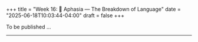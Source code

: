 +++
title = "Week 16: 🧠 Aphasia — The Breakdown of Language"
date = "2025-06-18T10:03:44-04:00"
draft = false
+++



To be published ...


<!--
## 📘 Overview
Aphasia is a **language** disorder caused by **brain damage** (typically stroke), affecting **speaking, understanding, reading,** and/or **writing**. In this week, we use classic syndromes—**Broca’s**, **Wernicke’s**, and **conduction aphasia**—to ask: *How is language organized in the brain?* We examine the traditional **Wernicke–Lichtheim–Geschwind (WLG)** model and why strict one-area→one-syndrome mappings often **break down**. You’ll analyze real **case profiles**, practice **lesion mapping**, and experience tasks that reveal **agrammatic comprehension**, **repetition failures**, and **naming deficits**.

---

## 🎯 Learning Goals
By the end of Week 16, you should be able to:

- Describe hallmark symptoms of **Broca’s**, **Wernicke’s**, and **conduction** aphasia (fluency, comprehension, repetition, naming).
- Explain the classical **WLG model** (Broca’s area, Wernicke’s area, arcuate fasciculus) and identify its **predictive limits**.
- Interpret why **lesion–symptom relationships** are often **distributed** rather than perfectly localized.
- Diagnose simplified **case vignettes** and justify your decisions with **behavioral evidence**.
- Predict comprehension difficulty for **syntactically complex** sentences in **agrammatism**.
- Outline basic principles of **assessment** and **rehabilitation** (focus, intensity, compensation vs restitution).

---

## 📖 Required Reading
- **Traxler (1st ed.), Chapter 13, pp. 485–501** — *Aphasia* (overview; classic syndromes; lesion–symptom logic; introductory assessment examples).

---

## 🔑 Key Concepts & Mini-Explanations

### 🧭 Classical Syndromes (behavioral signatures)
- **Broca’s aphasia (nonfluent/agrammatic)**: **Effortful**, short utterances; reduced **function words**/**inflections** (“telegraphic speech”); **relatively better comprehension** for simple sentences; **poor repetition**; **naming** impaired.
- **Wernicke’s aphasia (fluent/logorrheic)**: **Fluent but empty** speech; **semantic paraphasias** (saying *fork* for *spoon*), **neologisms**; **poor comprehension**; **poor repetition**; **naming** impaired.
- **Conduction aphasia**: **Fluent** output and **good comprehension**, but **markedly poor repetition**, especially for **novel** or **long** sequences; frequent **phonemic paraphasias** and **self-corrections**.

### 🧱 WLG Model (and why it’s not the whole story)
- **WLG** posits: Wernicke’s (word meaning/lexicon) ↔ **arcuate fasciculus** ↔ Broca’s (speech planning/syntax).  
- **Limitations**: Real strokes often affect **multiple** regions/white-matter tracts; similar symptoms can arise from **different** lesions; some “Broca’s” symptoms can occur **outside** Broca’s gyrus (and vice versa). Modern views emphasize **distributed networks**.

### 🧪 Naming, Repetition, Comprehension
- **Naming** taps lexical retrieval and phonological encoding; frequency and semantic cues modulate success.  
- **Repetition** stresses **phonological loop** + **arcuate fasciculus** integrity; conduction aphasia shows **repetition-specific** breakdown.  
- **Comprehension** can fail selectively for **syntactic movement/complexity** (e.g., **object relatives**, **passives**) in **agrammatism**.

### 🧩 Agrammatic Comprehension (Broca’s profile)
- Disproportionate difficulty with **non-canonical** word orders:  
  - *“The boy that the girl pushed was tall.”* (object-relative)  
  - *“The boy was pushed by the girl.”* (passive)  
- Performance improves when **semantic**/world knowledge can rescue the parse.

### 🧬 Lesion–Symptom Mapping (intro)
- Beyond single areas: symptoms often reflect **network disconnection** (gray + **white matter**).  
- **VLSM** (voxel-based lesion–symptom mapping) aggregates many patients to identify **regions** where damage **predicts** a deficit better than chance.

### 🔁 Recovery & Rehabilitation (preview)
- Recovery depends on **lesion size/site**, time post-onset, and **therapy intensity**; approaches include **impairment-focused** (e.g., phonological/semantic drills) and **communication-focused** (compensatory strategies). Some therapies leverage **prosody** and **melody** to scaffold speech output.

---

## 📝 Pre-Class Activities
1. **Read** pp. 485–501; list **three** behavioral markers that distinguish **Broca** vs **Wernicke** aphasia.  
2. Watch a short aphasia interview (link in LMS) and note **fluency**, **content**, **comprehension**, **repetition**.  
3. **Sentence probe**: Predict which sentences (active vs passive vs object-relative) will challenge an **agrammatic** patient—and **why**.

---

## 💬 In-Class Activities

### 1) 📺 Case Vignette Spotlights (12 min)
- Listen to short audio/video clips (transcripts provided).  
- In pairs, classify each case (Broca/Wernicke/conduction) and **underline** evidence (fluency, comprehension, repetition, naming).

### 2) 🗺️ Lesion Mapping Puzzle (15 min)
- You receive simplified **MRI silhouettes** with highlighted regions (peri-Sylvian areas, arcuate tract sketch).  
- Match each case to the **most plausible** lesion **pattern**; explain mismatches where behavior and simple localization **diverge**.

### 3) 🔁 Repetition vs Paraphrase (10 min)
- Try to repeat increasing-length sentences; then paraphrase **meaning** only.  
- Discuss why **conduction aphasia** preserves gist but loses **verbatim** form.

### 4) 🧩 Agrammatic Comprehension Lab (10 min)
- **Sentence–picture** matching: actives, passives, object-relatives.  
- Predict error patterns for agrammatic profiles; relate to **syntactic movement** and **working memory**.

### 5) 🧪 Naming Microlab (8 min)
- **High vs low-frequency** pictures with **semantic cueing** (category) or **phonemic cueing** (first sound).  
- Compare facilitation patterns; what does each cue tell us about the **locus** of difficulty?

### 6) Wrap (5 min)
- Exit slip: Name **one** behavior that best distinguishes **conduction** from **Wernicke** aphasia, and **why**.

---

## 🔁 Post-Class Review
- **One-pager**: For one vignette, write a **defensible diagnosis** and a short **lesion hypothesis** (region/tract).  
- **Reflection (100–120 words)**: Which comprehension test best reveals **agrammatism**, and what alternative explanation must you **rule out**?

---

## 🏠 Homework
- **Textbook “Test Yourself”** (Ch. 13, pp. 485–501) items on classic syndromes and repetition/naming patterns.  
- **Short write-up (≈150–200 words)**: Propose a **mini assessment battery** (3–4 tasks) to differentiate **Broca**, **Wernicke**, and **conduction** aphasia in 10 minutes; justify each task.

---

## 🧩 Self-Check Questions

**Q1.** What behavioral triad distinguishes **Broca’s** from **Wernicke’s** aphasia?  
<!-- Broca: nonfluent/effortful speech, relatively better simple comprehension, poor repetition; Wernicke: fluent but empty speech, poor comprehension, poor repetition. -->
<!--
**Q2.** What is the **hallmark** of **conduction aphasia**?  
<!-- Disproportionately impaired repetition with relatively preserved comprehension and fluent output, plus frequent phonemic paraphasias/self-corrections. -->
<!--
**Q3.** Why does a **strict WLG** mapping often fail to predict symptoms perfectly?  
<!-- Real lesions disrupt networks (gray + white matter); similar behaviors can arise from different lesion patterns; functional reorganization/variability across individuals. -->
<!--
**Q4.** Which sentence types typically challenge **agrammatic** comprehension, and why?  
<!-- Non-canonical structures involving movement (passives, object-relatives) because they require hierarchical dependencies beyond linear order. -->
<!--
**Q5.** How can **cueing** help diagnose **naming** deficits?  
<!-- Phonemic cues suggest phonological retrieval problems; semantic cues suggest access to meaning is fragile but can be boosted. -->

---
<!--
## 🧰 Key Terms
**Aphasia**, **Broca’s aphasia**, **Wernicke’s aphasia**, **Conduction aphasia**, **Paraphasia (semantic/phonemic)**, **Agrammatism**, **Repetition**, **Arcuate fasciculus**, **Lesion–symptom mapping**, **VLSM**, **Telegraphic speech**, **Neologism**, **Cueing**.

---

## 🌐 Optional Resources
- **AphasiaBank** (case videos & protocols).  
- NIH/NIDCD overview on **Aphasia** for general background.  
- Short explainer videos on **Broca/Wernicke/conduction** profiles and **sentence–picture** tasks.

---

### ✅ How to use these notes
- **Before class:** skim the vignette transcript, pre-label likely features (fluency, comprehension, repetition).  
- **During class:** argue for a diagnosis using **specific behavioral evidence**.  
- **After class:** compare your lesion hypothesis to the class discussion and revise your **assessment battery**.

-->













<!--
## 🎯 Overview

This week is dedicated to showcasing your work in a collaborative and supportive environment. You will present your final project—either as a **group** or **individual**—in the form of a poster-style summary or a short oral presentation. The goal is to synthesize key insights from the course and apply them to a specific topic or question in psycholinguistics.

---

## 📘 Core Activities

- Deliver a **presentation** (5–7 minutes) based on your project
- Participate in **peer feedback and discussion**
- Learn from others' research ideas and approaches

---

## 👥 Group or Individual Format

Students may present:
- **Group Projects**: Collaborative investigations or literature reviews
- **Individual Projects**: Personal research interests, pilot studies, or reflections

If unsure about format, consult the instructor ahead of time.

---

## ❓ Key Questions to Address

- What is the central **research question** or topic?
- How does your project relate to psycholinguistic theory or methods?
- What did you discover, learn, or hypothesize?
- What challenges did you face, and how did you address them?
- What are potential **future directions**?

---

## 🗣️ Presentation Guidelines

- **Keep it concise**: 5–7 minutes max.
- Focus on **clarity**, **structure**, and **visuals**.
- Your talk/poster should cover:
  - Title & authors
  - Motivation & background
  - Research question(s)
  - Method/approach
  - Key findings or takeaways
  - Final reflections or open questions

---

## 🎯 Evaluation Criteria

Presentations will be graded according to the following rubric:

| Category                         | Points |
|----------------------------------|--------|
| Clear explanation of topic       | 5      |
| Relevance to psycholinguistics   | 5      |
| Logical structure and flow       | 5      |
| Visual clarity (if slides/poster)| 5      |
| Engagement & delivery            | 5      |
| Thoughtful handling of Q&A       | 5      |
| **Total**                        | **30** |

Bonus points may be awarded for originality, creativity, or effective use of examples.

---

## 🤝 Peer Feedback Tips

When watching other presentations, consider:
- What aspect of the project stood out?
- How could the project be extended or improved?
- Is the presentation clear and engaging?
- What’s one follow-up question you would ask?

---

## 📝 No Assigned Reading This Week

Instead, focus on:
- Preparing your slides or poster
- Rehearsing your presentation
- Reviewing other students’ projects with curiosity and kindness

---

## 🧠 Looking Ahead

Next week (Week 17) will feature:
- A course wrap-up discussion
- Optional reflection essays
- Final project write-up submissions (if required)
- Course evaluations

-->